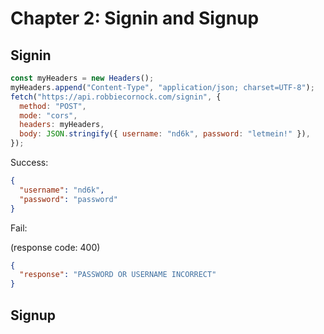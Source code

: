 # Chapter 2: Signin and Signup

## Signin

```javascript
const myHeaders = new Headers();
myHeaders.append("Content-Type", "application/json; charset=UTF-8");
fetch("https://api.robbiecornock.com/signin", {
  method: "POST",
  mode: "cors",
  headers: myHeaders,
  body: JSON.stringify({ username: "nd6k", password: "letmein!" }),
});
```

Success:

```json
{
  "username": "nd6k",
  "password": "password"
}
```

Fail:

(response code: 400)

```json
{
  "response": "PASSWORD OR USERNAME INCORRECT"
}
```

## Signup
